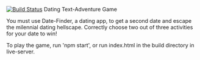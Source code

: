 [![Build Status](https://travis-ci.org/andybeers/angular-adventure-game.svg?branch=master)](https://travis-ci.org/andybeers/angular-adventure-game)
Dating Text-Adventure Game

You must use Date-Finder, a dating app, to get a second date and escape the milennial dating hellscape.
Correctly choose two out of three activities for your date to win!

To play the game, run 'npm start', or run index.html in the build directory in live-server.


